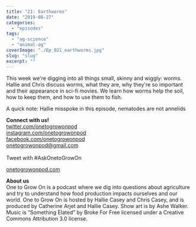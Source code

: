 ```yaml
---
title: "21: Earthworms"
date: "2019-08-27"
categories: 
  - "episodes"
tags: 
  - "ag-science"
  - "animal-ag"
coverImage: "./Ep_021_earthworms.jpg"
slug: "slug"
excerpt: ""
---
```


This week we're digging into all things small, skinny and wiggly: worms. Hallie and Chris discuss worms, what they are, why they're so important and their appearance in sci-fi movies. We learn how worms help the soil, how to keep them, and how to use them to fish.

A quick note: Hallie misspoke in this episode, nematodes are not annelids

**Connect with us!**  
[twitter.com/onetogrowonpod](http://twitter.com/onetogrowonpod)  
[instagram.com/onetogrowonpod  
](http://instagram.com/onetogrowonpod)[facebook.com/onetogrowonpod  
](http://facebook.com/onetogrowonpod)[onetogrowonpod@gmail.com  
](mailto:onetogrowonpod@gmail.com)  
Tweet with #AskOnetoGrowOn  
  
[onetogrowonpod.com](http://onetogrowonpod.com/)

**About us**  
One to Grow On is a podcast where we dig into questions about agriculture and try to understand how food production impacts ourselves and our world. One to Grow On is hosted by Hallie Casey and Chris Casey, and is produced by Catherine Arjet and Hallie Casey. Show art is by Ashe Walker. Music is “Something Elated” by Broke For Free licensed under a Creative Commons Attribution 3.0 license.
